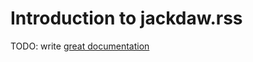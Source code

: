 # Introduction to jackdaw.rss

TODO: write [great documentation](http://jacobian.org/writing/what-to-write/)
